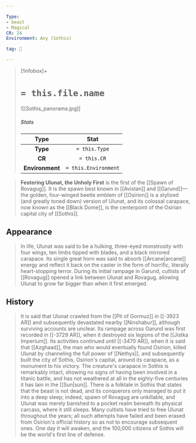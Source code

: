 ```yaml
---

Type:
- beast
- Magical
CR: 24
Environment: Any (Sothis)

tag: 👹

---
```


> [!infobox]+
> #  `= this.file.name`
> ![[Sothis_panorama.jpg]]
> ##### Stats
> Type | Stat |
> :---:|:---:|
> **Type** | `= this.Type` |
> **CR** | `= this.CR` |
> **Environment** | `= this.Environment` |



> **Festering Ulunat, the Unholy First** is the first of the [[Spawn of Rovagug]]. It is the spawn best known in [[Avistan]] and [[Garund]]—the golden, four-winged beetle emblem of [[Osirion]] is a stylized (and greatly toned down) version of Ulunat, and its colossal carapace, now known as the [[Black Dome]], is the centerpoint of the Osirian capital city of [[Sothis]].


## Appearance

> In life, Ulunat was said to be a hulking, three-eyed monstrosity with four wings, ten limbs tipped with blades, and a black mirrored carapace. Its single great horn was said to absorb [[Arcane|arcane]] energy and reflect it back on the caster in the form of horrific, literally heart-stopping terror. During its initial rampage in Garund, cultists of [[Rovagug]] opened a link between Ulunat and Rovagug, allowing Ulunat to grow far bigger than when it first emerged.


## History

> It is said that Ulunat crawled from the [[Pit of Gormuz]] in [[-3923 AR]] and subsequently devastated nearby [[Ninshabur]], although surviving accounts are unclear. Its rampage across Garund was first recorded in [[-3729 AR]], when it destroyed six legions of the [[Jistka Imperium]]. Its activities continued until [[-3470 AR]], when it is said that [[Azghaad]], the man who would eventually found Osirion, killed Ulunat by channeling the full power of [[Nethys]], and subsequently built the city of Sothis, Osirion's capital, around its carapace, as a monument to his victory.
> The creature's carapace in Sothis is remarkably intact, showing no signs of having been involved in a titanic battle, and has not weathered at all in the eighty-five centuries it has lain in the [[Sun|sun]]. There is a folktale in Sothis that states that the beast is not dead, and its conquerors only managed to put it into a deep sleep; indeed, spawn of Rovagug are unkillable, and Ulunat was merely banished to a pocket realm beneath its physical carcass, where it still sleeps. Many cultists have tried to free Ulunat throughout the years; all such attempts have failed and been erased from Osirion's official history so as not to encourage subsequent ones. One day it will awaken, and the 100,000 citizens of Sothis will be the world's first line of defense.








